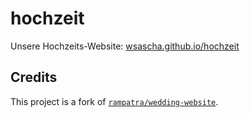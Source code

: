 # hochzeit

Unsere Hochzeits-Website: [wsascha.github.io/hochzeit](https://wsascha.github.io/hochzeit/)

## Credits

This project is a fork of [`rampatra/wedding-website`](https://github.com/rampatra/wedding-website).

